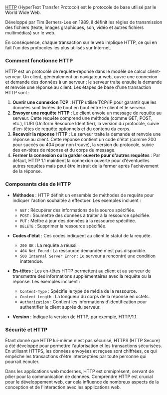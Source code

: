 [HTTP](https://developer.mozilla.org/fr/docs/Web/HTTP/Overview) (HyperText Transfer Protocol) est le protocole de base utilisé par le World Wide Web. 

Développé par Tim Berners-Lee en 1989, il définit les règles de transmission des fichiers (texte, images graphiques, son, vidéo et autres fichiers multimédias) sur le web.

 En conséquence, chaque transaction sur le web implique HTTP, ce qui en fait l'un des protocoles les plus utilisés sur Internet.

### Comment fonctionne HTTP

HTTP est un protocole de requête-réponse dans le modèle de calcul client-serveur. Un client, généralement un navigateur web, ouvre une connexion et demande des données à un serveur ; le serveur traite ensuite la demande et renvoie une réponse au client. Les étapes de base d'une transaction HTTP sont :

1. **Ouvrir une connexion TCP** : HTTP utilise TCP/IP pour garantir que les données sont livrées de bout en bout entre le client et le serveur.
2. **Envoyer une requête HTTP** : Le client envoie un message de requête au serveur. Cette requête comprend une méthode (comme GET, POST, etc.), l'URI (Uniform Resource Identifier), la version du protocole, suivie d'en-têtes de requête optionnels et du contenu du corps.
3. **Recevoir la réponse HTTP** : Le serveur traite la demande et renvoie une réponse au client. Cette réponse contient un code d'état (comme 200 pour succès ou 404 pour non trouvé), la version du protocole, suivie des en-têtes de réponse et du corps du message.
4. **Fermer la connexion ou la garder ouverte pour d'autres requêtes** : Par défaut, HTTP 1.1 maintient la connexion ouverte pour d'éventuelles autres requêtes mais peut être instruit de la fermer après l'achèvement de la réponse.

### Composants clés de HTTP

- **Méthodes** : HTTP définit un ensemble de méthodes de requête pour indiquer l'action souhaitée à effectuer. Les exemples incluent :
  - `GET` : Récupérer des informations de la source spécifiée.
  - `POST` : Soumettre des données à traiter à la ressource spécifiée.
  - `PUT` : Mettre à jour des données à la ressource spécifiée.
  - `DELETE` : Supprimer la ressource spécifiée.

- **Codes d'état** : Ces codes indiquent au client le statut de la requête.
  - `200 OK` : La requête a réussi.
  - `404 Not Found` : La ressource demandée n'est pas disponible.
  - `500 Internal Server Error` : Le serveur a rencontré une condition inattendue.

- **En-têtes** : Les en-têtes HTTP permettent au client et au serveur de transmettre des informations supplémentaires avec la requête ou la réponse. Les exemples incluent :
  - `Content-Type` : Spécifie le type de média de la ressource.
  - `Content-Length` : La longueur du corps de la réponse en octets.
  - `Authorization` : Contient les informations d'identification pour authentifier le client auprès du serveur.

- **Version** : Indique la version de HTTP, par exemple, HTTP/1.1.

### Sécurité et HTTP

Étant donné que HTTP lui-même n'est pas sécurisé, HTTPS (HTTP Secure) a été développé pour permettre l'autorisation et les transactions sécurisées. En utilisant HTTPS, les données envoyées et reçues sont chiffrées, ce qui empêche les transactions d'être interceptées par toute personne qui pourrait écouter.

Dans les applications web modernes, HTTP est omniprésent, servant de pilier pour la communication de données. Comprendre HTTP est crucial pour le développement web, car cela influence de nombreux aspects de la conception et de l'interaction avec les applications web.